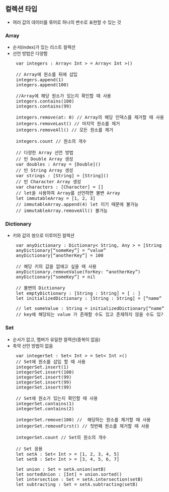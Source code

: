 ## 컬렉션 타입
* 여러 값의 데이터를 묶어로 하나의 변수로 표현할 수 있는 것

### Array
* 순서(index)가 있는 리스트 컬렉션
* 선언 방법은 다양함
<pre>
	var integers : Array< Int > = Array< Int >()

	// Array에 원소를 뒤에 삽입
	integers.append(1) 
	integers.append(100)

	//Array에 해당 원소가 있는지 확인할 때 사용
	integers.contains(100) 
	integers.contains(99)

	integers.remove(at: 0) // Array의 해당 인덱스를 제거할 때 사용
	integers.removeLast() // 마지막 원소를 제거
	integers.removeAll() // 모든 원소를 제거

	integers.count // 원소의 개수

	// 다양한 Array 선언 방법 
	// 빈 Double Array 생성
	var doubles : Array<Double> = [Double]()
	// 빈 String Array 생성
	var strings : [String] = [String]()
	// 빈 Character Array 생성
	var characters : [Character] = []
	// let을 사용하여 Array를 선언하면 불변 Array
	let immutableArray = [1, 2, 3]
	// immutableArray.append(4) let 이기 때문에 불가능
	// immutableArray.removeAll() 불가능
</pre>

### Dictionary
* 키와 값의 쌍으로 이루어진 컬렉션
<pre>
	var anyDictionary : Dictionary< String, Any > = [String : Any]()
	anyDictionary[“someKey”] = “value”
	anyDictionary[“anotherKey”] = 100
	
	// 해당 키의 값을 없애고 싶을 때 사용
	anyDictionary.removeValue(forKey: “anotherKey”)
	anyDictionary[“someKey”] = nil

	// 불변의 Dictionary
	let emptyDictionary : [String : String] = [ : ]
	let initializedDictionary : [String : String] = [“name” : “youngjae”, “gender” : “male”]

	// let someValue : String = initializedDictionary[“name”]
	// key에 해당되는 value 가 존재할 수도 있고 존재하지 않을 수도 있기 때문에 불가능 함
</pre>

### Set
* 순서가 없고, 멤버가 유일한 컬렉션(중복이 없음)
* 축약 선언 방법이 없음
<pre>
	var integerSet : Set< Int > = Set< Int >()
	// Set에 원소를 삽입 할 때 사용
	integerSet.insert(1)
	integerSet.insert(100)
	integerSet.insert(99)
	integerSet.insert(99)
	integerSet.insert(99)
	
	// Set에 원소가 있는지 확인할 때 사용
	integerSet.contains(1)
	integerSet.contains(2)

	integerSet.remove(100) //  해당하는 원소를 제거할 때 사용
	integerSet.removeFirst() // 첫번째 원소를 제거할 때 사용

	integerSet.count // Set의 원소의 개수 

	// Set 응용
	let setA : Set< Int > = [1, 2, 3, 4, 5]
	let setB : Set< Int > = [3, 4, 5, 6, 7]

	let union : Set<Int> = setA.union(setB)
	let sortedUnion : [Int] = union.sorted()
	let intersection : Set<Int> = setA.intersection(setB)
	let subtracting : Set<Int> = setA.subtracting(setB) 
</pre>
